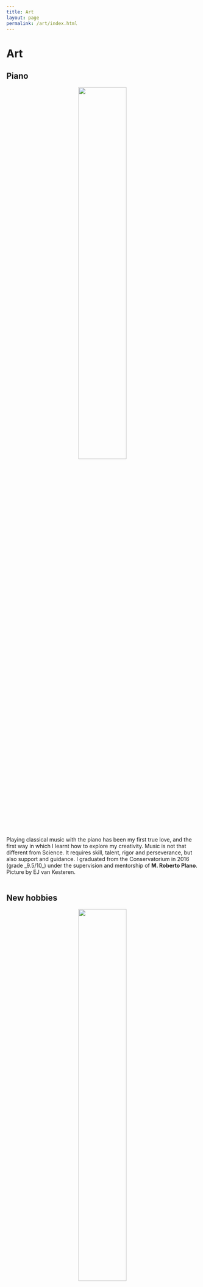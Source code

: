 ```yaml
---
title: Art
layout: page
permalink: /art/index.html
---
```


Art
======

Piano
----
<p align="center">
<img src="{{site.url}}/assets/images/valeria_piano.jpeg" width="50%" height="50%"> 
</p>
Playing classical music with the piano has been my first true love, and the first way in which I learnt how to explore my creativity. 
Music is not that different from Science. It requires skill, talent, rigor and perseverance, but also support and guidance. 
I graduated from the Conservatorium in 2016 (grade _9.5/10_) under the supervision and mentorship of <b>M. Roberto Plano</b>.
<br>
Picture by EJ van Kesteren. 
<br><br>

New hobbies
----
<p align="center">
<img src="{{site.url}}/assets/images/gaia.jpg" width="50%" height="50%"> 
</p>
Drawing of my little niece, Gaia. 
<br><br>
Gaia is a ig inspiration for me, so I also made her a <b>lullaby</b> for when she was born. To listen to it, click [here](/assets/Gaia.mp3). 
Big thanks to Dirk Jan Ardesh for recording with me.
